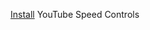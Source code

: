 [Install](https://raw.githubusercontent.com/selfdigest/scripts/refs/heads/main/youtube-speed-controls.user.js) YouTube Speed Controls
